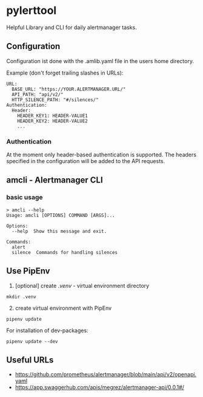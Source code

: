 # pylerttool
Helpful Library and CLI for daily alertmanager tasks.

## Configuration
Configuration ist done with the .amlib.yaml file in the users home directory.

Example (don't forget trailing slashes in URLs):
```
URL:
  BASE_URL: "https://YOUR.ALERTMANAGER.URL/"
  API_PATH: "api/v2/"
  HTTP_SILENCE_PATH: "#/silences/"
Authentication:
  Header:
    HEADER_KEY1: HEADER-VALUE1
    HEADER_KEY2: HEADER-VALUE2
    ...
```

### Authentication
At the moment only header-based authentication is supported. The headers specified in the configuration will be added to the API requests.
## amcli - Alertmanager CLI
### basic usage
```
> amcli --help
Usage: amcli [OPTIONS] COMMAND [ARGS]...

Options:
  --help  Show this message and exit.

Commands:
  alert
  silence  Commands for handling silences
```
## Use PipEnv
1. [optional] create *.venv* - virtual environment directory
```
mkdir .venv
```
2. create virtual environment with PipEnv
```
pipenv update
```
For installation of dev-packages:
```
pipenv update --dev
```

## Useful URLs
- https://github.com/prometheus/alertmanager/blob/main/api/v2/openapi.yaml
- https://app.swaggerhub.com/apis/megrez/alertmanager-api/0.0.1#/